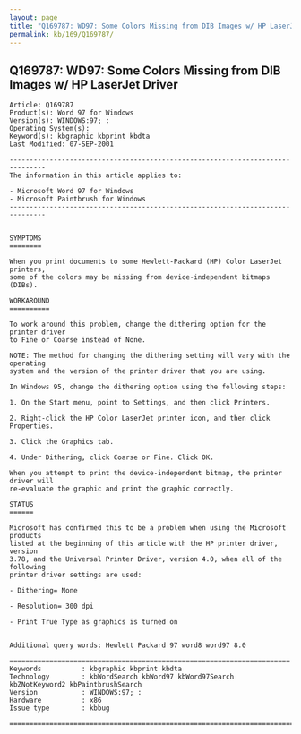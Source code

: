 ```yaml
---
layout: page
title: "Q169787: WD97: Some Colors Missing from DIB Images w/ HP LaserJet Driver"
permalink: kb/169/Q169787/
---
```


## Q169787: WD97: Some Colors Missing from DIB Images w/ HP LaserJet Driver

	Article: Q169787
	Product(s): Word 97 for Windows
	Version(s): WINDOWS:97; :
	Operating System(s): 
	Keyword(s): kbgraphic kbprint kbdta
	Last Modified: 07-SEP-2001
	
	-------------------------------------------------------------------------------
	The information in this article applies to:
	
	- Microsoft Word 97 for Windows 
	- Microsoft Paintbrush for Windows 
	-------------------------------------------------------------------------------
	
	
	SYMPTOMS
	========
	
	When you print documents to some Hewlett-Packard (HP) Color LaserJet printers,
	some of the colors may be missing from device-independent bitmaps (DIBs).
	
	WORKAROUND
	==========
	
	To work around this problem, change the dithering option for the printer driver
	to Fine or Coarse instead of None.
	
	NOTE: The method for changing the dithering setting will vary with the operating
	system and the version of the printer driver that you are using.
	
	In Windows 95, change the dithering option using the following steps:
	
	1. On the Start menu, point to Settings, and then click Printers.
	
	2. Right-click the HP Color LaserJet printer icon, and then click Properties.
	
	3. Click the Graphics tab.
	
	4. Under Dithering, click Coarse or Fine. Click OK.
	
	When you attempt to print the device-independent bitmap, the printer driver will
	re-evaluate the graphic and print the graphic correctly.
	
	STATUS
	======
	
	Microsoft has confirmed this to be a problem when using the Microsoft products
	listed at the beginning of this article with the HP printer driver, version
	3.78, and the Universal Printer Driver, version 4.0, when all of the following
	printer driver settings are used:
	
	- Dithering= None
	
	- Resolution= 300 dpi
	
	- Print True Type as graphics is turned on
	
	
	Additional query words: Hewlett Packard 97 word8 word97 8.0
	
	======================================================================
	Keywords          : kbgraphic kbprint kbdta 
	Technology        : kbWordSearch kbWord97 kbWord97Search kbZNotKeyword2 kbPaintbrushSearch
	Version           : WINDOWS:97; :
	Hardware          : x86
	Issue type        : kbbug
	
	=============================================================================
	
